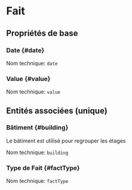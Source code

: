 # Fait
<!--- THIS FILE IS GENERATED PLEASE DO NOT EDIT IT DIRECTLY --->



## Propriétés de base

### Date {#date}



Nom technique: ```date```

### Value {#value}



Nom technique: ```value```


## Entités associées (unique)

### Bâtiment {#building}

Le bâtiment est utilisé pour regrouper les étages

Nom technique: ```building```

### Type de Fait {#factType}



Nom technique: ```factType```





